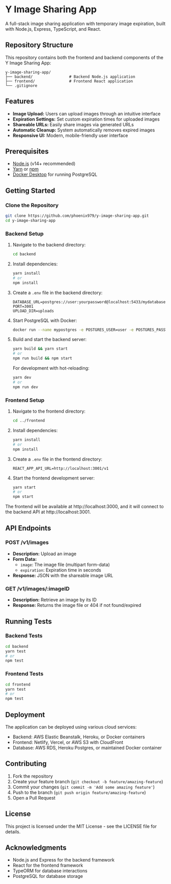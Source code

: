 # Y Image Sharing App

A full-stack image sharing application with temporary image expiration, built with Node.js, Express, TypeScript, and React.

## Repository Structure

This repository contains both the frontend and backend components of the Y Image Sharing App:

```
y-image-sharing-app/
├── backend/                # Backend Node.js application
├── frontend/               # Frontend React application 
└── .gitignore
```

## Features

- **Image Upload:** Users can upload images through an intuitive interface
- **Expiration Settings:** Set custom expiration times for uploaded images
- **Shareable URLs:** Easily share images via generated URLs
- **Automatic Cleanup:** System automatically removes expired images
- **Responsive UI:** Modern, mobile-friendly user interface

## Prerequisites

- [Node.js](https://nodejs.org/) (v14+ recommended)
- [Yarn](https://yarnpkg.com/) or [npm](https://www.npmjs.com/)
- [Docker Desktop](https://www.docker.com/products/docker-desktop) for running PostgreSQL

## Getting Started

### Clone the Repository

```bash
git clone https://github.com/phoenix979/y-image-sharing-app.git
cd y-image-sharing-app
```

### Backend Setup

1. Navigate to the backend directory:
   ```bash
   cd backend
   ```

2. Install dependencies:
   ```bash
   yarn install
   # or
   npm install
   ```

3. Create a `.env` file in the backend directory:
   ```
   DATABASE_URL=postgres://user:yourpassword@localhost:5433/mydatabase
   PORT=3001
   UPLOAD_DIR=uploads
   ```

4. Start PostgreSQL with Docker:
   ```bash
   docker run --name mypostgres -e POSTGRES_USER=user -e POSTGRES_PASSWORD=yourpassword -e POSTGRES_DB=mydatabase -p 5433:5432 -d postgres:15
   ```

5. Build and start the backend server:
   ```bash
   yarn build && yarn start
   # or
   npm run build && npm start
   ```

   For development with hot-reloading:
   ```bash
   yarn dev
   # or
   npm run dev
   ```

### Frontend Setup

1. Navigate to the frontend directory:
   ```bash
   cd ../frontend
   ```

2. Install dependencies:
   ```bash
   yarn install
   # or
   npm install
   ```

3. Create a `.env` file in the frontend directory:
   ```
   REACT_APP_API_URL=http://localhost:3001/v1
   ```

4. Start the frontend development server:
   ```bash
   yarn start
   # or
   npm start
   ```

The frontend will be available at http://localhost:3000, and it will connect to the backend API at http://localhost:3001.

## API Endpoints

### POST /v1/images
- **Description:** Upload an image
- **Form Data:**
  - `image`: The image file (multipart form-data)
  - `expiration`: Expiration time in seconds
- **Response:** JSON with the shareable image URL

### GET /v1/images/:imageID
- **Description:** Retrieve an image by its ID
- **Response:** Returns the image file or 404 if not found/expired

## Running Tests

### Backend Tests
```bash
cd backend
yarn test
# or
npm test
```

### Frontend Tests
```bash
cd frontend
yarn test
# or
npm test
```

## Deployment

The application can be deployed using various cloud services:

- Backend: AWS Elastic Beanstalk, Heroku, or Docker containers
- Frontend: Netlify, Vercel, or AWS S3 with CloudFront
- Database: AWS RDS, Heroku Postgres, or maintained Docker container

## Contributing

1. Fork the repository
2. Create your feature branch (`git checkout -b feature/amazing-feature`)
3. Commit your changes (`git commit -m 'Add some amazing feature'`)
4. Push to the branch (`git push origin feature/amazing-feature`)
5. Open a Pull Request

## License

This project is licensed under the MIT License - see the LICENSE file for details.

## Acknowledgments

- Node.js and Express for the backend framework
- React for the frontend framework
- TypeORM for database interactions
- PostgreSQL for database storage